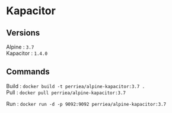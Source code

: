 # Kapacitor

## Versions

Alpine : `3.7`   
Kapacitor : `1.4.0`

## Commands

Build : `docker build -t perriea/alpine-kapacitor:3.7 .`   
Pull : `docker pull perriea/alpine-kapacitor:3.7`   

Run : `docker run -d -p 9092:9092 perriea/alpine-kapacitor:3.7`
